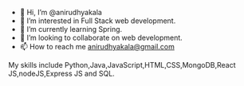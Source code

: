 - 👋 Hi, I’m @anirudhyakala
- 👀 I’m interested in Full Stack web development.
- 🌱 I’m currently learning Spring.
- 💞️ I’m looking to collaborate on web development.
- 📫 How to reach me anirudhyakala@gmail.com

My skills include Python,Java,JavaScript,HTML,CSS,MongoDB,React JS,nodeJS,Express JS and SQL.

<!---
yakalaanirudh/yakalaanirudh is a ✨ special ✨ repository because its `README.md` (this file) appears on your GitHub profile.
You can click the Preview link to take a look at your changes.
--->
